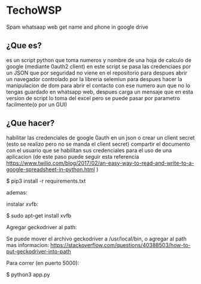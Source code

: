 # TechoWSP
Spam whatsaap web get name and phone in google drive

## ¿Que es?
es un script python que toma numeros y nombre de una hoja de calculo de google (mediante 0auth2 client) en este script se pasa las credenciaes por un JSON que por seguridad no viene en el repositorio  para despues abrir un navegador controlado por la libreria selemiun para despues hacer la manipulacion de dom para abrir el contacto con ese numero aun que no lo tengas guardado en whatsapp web, despues carga  un mensaje que en esta version de script lo toma del excel pero se puede pasar por parametro facilmente(o por un GUI)


## ¿Que hacer?
habilitar las credenciales de google 0auth en un json o crear un client secret (esto se realizo pero no se manda el client secret)  compartir el documento con el usuario que se habilitan sus credenciales para el uso de una aplicacion 
(de este paso puede seguir esta referencia
https://www.twilio.com/blog/2017/02/an-easy-way-to-read-and-write-to-a-google-spreadsheet-in-python.html
)

$ pip3 install -r requirements.txt 

ademas:

instalar xvfb:

$ sudo apt-get install xvfb

Agregar geckodriver al path:

Se puede mover el archivo geckodriver a /usr/local/bin, o agregar al path
mas informacion: https://stackoverflow.com/questions/40388503/how-to-put-geckodriver-into-path

Para correr (en puerto 5000):

$ python3 app.py
